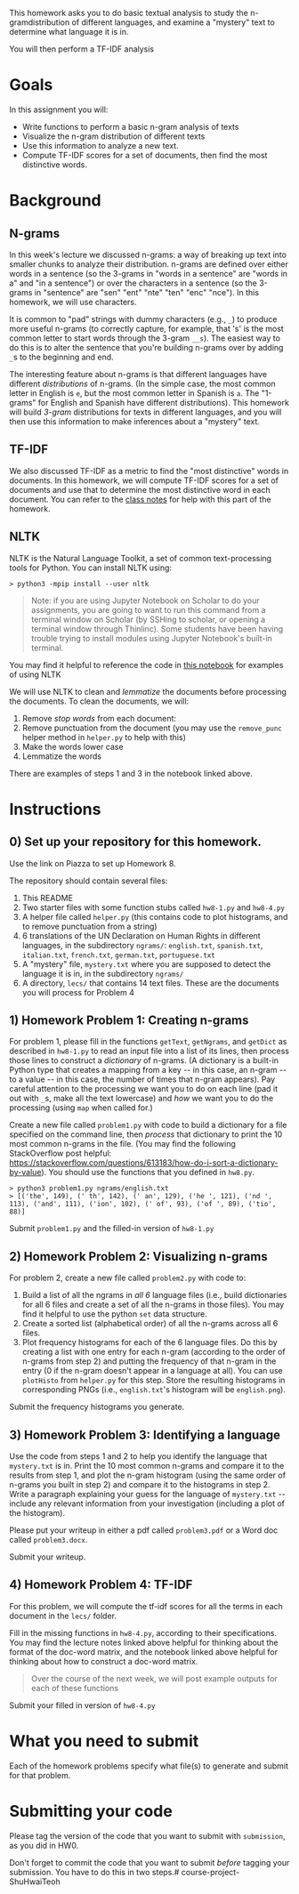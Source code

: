 This homework asks you to do basic textual analysis to study the
n-gramdistribution of different languages, and examine a "mystery" text to
determine what language it is in.

You will then perform a TF-IDF analysis
# Goals

In this assignment you will:
* Write functions to perform a basic n-gram analysis of texts
* Visualize the n-gram distribution of different texts
* Use this information to analyze a new text.
* Compute TF-IDF scores for a set of documents, then find the most distinctive words.

# Background

## N-grams

In this week's lecture we discussed n-grams: a way of breaking up text into smaller
chunks to analyze their distribution. n-grams are defined over either words in
a sentence (so the 3-grams in "words in a sentence" are "words in a" and "in a
sentence") or over the characters in a sentence (so the 3-grams in "sentence"
are "sen" "ent" "nte" "ten" "enc" "nce"). In this homework, we will use
characters.

It is common to "pad" strings with dummy characters (e.g., `_`) to produce more
useful n-grams (to correctly capture, for example, that 's' is the most common
letter to start words through the 3-gram `__s`). The easiest way to do this is
to alter the sentence that you're building n-grams over by adding `_`s to the
beginning and end.

The interesting feature about n-grams is that different languages have different _distributions_ of n-grams. (In the simple case, the most common letter in English is `e`, but the most common letter in Spanish is `a`. The "1-grams" for English and Spanish have different distributions). This homework will build _3-gram_ distributions for texts in different languages, and you will then use this information to make inferences about a "mystery" text.

## TF-IDF

We also discussed TF-IDF as a metric to find the "most distinctive" words in documents. In this homework, we will compute TF-IDF scores for a set of documents and use that to determine the most distinctive word in each document. You can refer to the [class notes](https://engineering.purdue.edu/~milind/ece20875/2019fall/notes/lecture-13.pdf]) for help with this part of the homework.

## NLTK

NLTK is the Natural Language Toolkit, a set of common text-processing tools for Python. You can install NLTK using:

```
> python3 -mpip install --user nltk
```

> Note: if you are using Jupyter Notebook on Scholar to do your assignments, you are going to want to run this command from a terminal window on Scholar (by SSHing to scholar, or opening a terminal window through Thinlinc). Some students have been having trouble trying to install modules using Jupyter Notebook's built-in terminal.

You may find it helpful to reference the code in [this notebook](https://engineering.purdue.edu/~milind/ece20875/2019fall/notes/lecture-13.ipynb) for examples of using NLTK

We will use NLTK to clean and *lemmatize* the documents before processing the documents. To clean the documents, we will:

1) Remove *stop words* from each document:
2) Remove punctuation from the document (you may use the `remove_punc` helper method in `helper.py` to help with this)
2) Make the words lower case
4) Lemmatize the words

There are examples of steps 1 and 3 in the notebook linked above.

# Instructions

## 0) Set up your repository for this homework.

Use the link on Piazza to set up Homework 8.

The repository should contain several files:

1. This README
2. Two starter files with some function stubs called `hw8-1.py` and `hw8-4.py`
3. A helper file called `helper.py` (this contains code to plot histograms, and to remove punctuation from a string)
4. 6 translations of the UN Declaration on Human Rights in different languages, in the subdirectory `ngrams/`: `english.txt`, `spanish.txt`, `italian.txt`, `french.txt`, `german.txt`, `portuguese.txt`
5. A "mystery" file, `mystery.txt` where you are supposed to detect the language it is in, in the subdirectory `ngrams/`
6. A directory, `lecs/` that contains 14 text files. These are the documents you will process for Problem 4

## 1) Homework Problem 1: Creating n-grams

For problem 1, please fill in the functions `getText`, `getNgrams`, and `getDict` as described in `hw8-1.py` to read an input file into a list of its lines, then process those lines to construct a _dictionary_ of n-grams. (A dictionary is a built-in Python type that creates a mapping from a key -- in this case, an n-gram -- to a value -- in this case, the number of times that n-gram appears). Pay careful attention to the processing we want you to do on each line (pad it out with `_`s, make all the text lowercase) and _how_ we want you to do the processing (using `map` when called for.)

Create a new file called `problem1.py` with code to build a dictionary for a file specified on the command line, then _process_ that dictionary to print the 10 most common n-grams in the file. (You may find the following StackOverflow post helpful: https://stackoverflow.com/questions/613183/how-do-i-sort-a-dictionary-by-value). You should use the functions that you defined in `hw8.py`.

```
> python3 problem1.py ngrams/english.txt
> [('the', 149), (' th', 142), (' an', 129), ('he ', 121), ('nd ', 113), ('and', 111), ('ion', 102), (' of', 93), ('of ', 89), ('tio', 88)]
```

Submit `problem1.py` and the filled-in version of `hw8-1.py`

## 2) Homework Problem 2: Visualizing n-grams

For problem 2, create a new file called `problem2.py` with code to:

1. Build a list of all the ngrams in _all 6_ language files (i.e., build dictionaries for all 6 files and create a set of all the n-grams in those files). You may find it helpful to use the python `set` data structure.
2. Create a sorted list (alphabetical order) of all the n-grams across all 6 files.
3. Plot frequency histograms for each of the 6 language files. Do this by creating a list with one entry for each n-gram (according to the order of n-grams from step 2) and putting the frequency of that n-gram in the entry (0 if the n-gram doesn't appear in a language at all). You can use `plotHisto` from `helper.py` for this step. Store the resulting histograms in corresponding PNGs (i.e., `english.txt`'s histogram will be `english.png`).

Submit the frequency histograms you generate.

## 3) Homework Problem 3: Identifying a language

Use the code from steps 1 and 2 to help you identify the language that `mystery.txt` is in. Print the 10 most common n-grams and compare it to the results from step 1, and plot the n-gram histogram (using the same order of n-grams you built in step 2) and compare it to the histograms in step 2. Write a paragraph explaining your guess for the language of `mystery.txt` -- include any relevant information from your investigation (including a plot of the histogram).

Please put your writeup in either a pdf called `problem3.pdf` or a Word doc called `problem3.docx`.

Submit your writeup.

## 4) Homework Problem 4: TF-IDF

For this problem, we will compute the tf-idf scores for all the terms in each document in the `lecs/` folder.

Fill in the missing functions in `hw8-4.py`, according to their specifications. You may find the lecture notes linked above helpful for thinking about the format of the doc-word matrix, and the notebook linked above helpful for thinking about how to construct a doc-word matrix.

> Over the course of the next week, we will post example outputs for each of these functions

Submit your filled in version of `hw8-4.py`

# What you need to submit

Each of the homework problems specify what file(s) to generate and submit for
that problem.

# Submitting your code

Please tag the version of the code that you want to submit with `submission`, as you did in HW0.

Don't forget to commit the code that you want to submit *before* tagging your submission. You have to do this in two steps.# course-project-ShuHwaiTeoh
